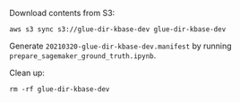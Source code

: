 Download contents from S3:

```
aws s3 sync s3://glue-dir-kbase-dev glue-dir-kbase-dev
```

Generate `20210320-glue-dir-kbase-dev.manifest` by running `prepare_sagemaker_ground_truth.ipynb`.

Clean up:

```
rm -rf glue-dir-kbase-dev
```